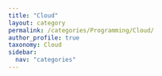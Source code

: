 ```yaml
---
title: "Cloud"
layout: category
permalink: /categories/Programming/Cloud/
author_profile: true
taxonomy: Cloud
sidebar:
  nav: "categories"
---
```

